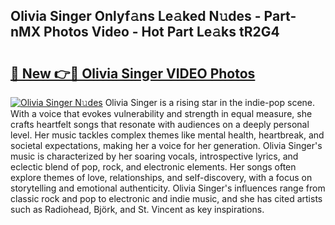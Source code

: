 ## Olivia Singer Onlyf𝚊ns Le𝚊ked N𝚞des - Part-nMX Photos Video - Hot Part Le𝚊ks tR2G4

# <h2><a href="http://ab51494.deff.icu/?id=Olivia+Singer">🔗 New 👉🔴 Olivia Singer VIDEO Photos</a></h2>

[![Olivia Singer N𝚞des](https://i.imgur.com/rIISA9y.gif)](http://ab51494.deff.icu/?id=Olivia+Singer)
Olivia Singer is a rising star in the indie-pop scene. With a voice that evokes vulnerability and strength in equal measure, she crafts heartfelt songs that resonate with audiences on a deeply personal level. Her music tackles complex themes like mental health, heartbreak, and societal expectations, making her a voice for her generation. Olivia Singer's music is characterized by her soaring vocals, introspective lyrics, and eclectic blend of pop, rock, and electronic elements. Her songs often explore themes of love, relationships, and self-discovery, with a focus on storytelling and emotional authenticity. Olivia Singer's influences range from classic rock and pop to electronic and indie music, and she has cited artists such as Radiohead, Björk, and St. Vincent as key inspirations.
